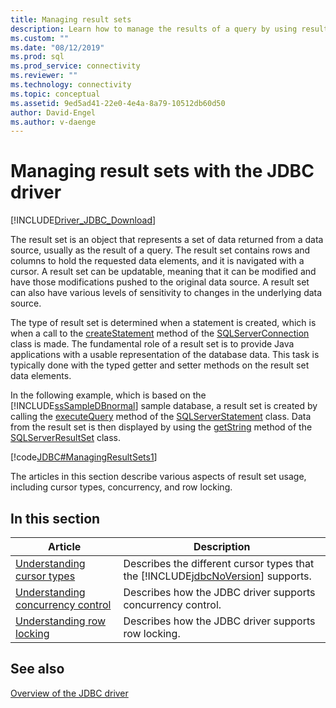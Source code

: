 ```yaml
---
title: Managing result sets
description: Learn how to manage the results of a query by using result sets in the JDBC driver for SQL Server.
ms.custom: ""
ms.date: "08/12/2019"
ms.prod: sql
ms.prod_service: connectivity
ms.reviewer: ""
ms.technology: connectivity
ms.topic: conceptual
ms.assetid: 9ed5ad41-22e0-4e4a-8a79-10512db60d50
author: David-Engel
ms.author: v-daenge
---
```

# Managing result sets with the JDBC driver

[!INCLUDE[Driver_JDBC_Download](../../includes/driver_jdbc_download.md)]

The result set is an object that represents a set of data returned from a data source, usually as the result of a query. The result set contains rows and columns to hold the requested data elements, and it is navigated with a cursor. A result set can be updatable, meaning that it can be modified and have those modifications pushed to the original data source. A result set can also have various levels of sensitivity to changes in the underlying data source.  
  
The type of result set is determined when a statement is created, which is when a call to the [createStatement](reference/createstatement-method-sqlserverconnection.md) method of the [SQLServerConnection](reference/sqlserverconnection-class.md) class is made. The fundamental role of a result set is to provide Java applications with a usable representation of the database data. This task is typically done with the typed getter and setter methods on the result set data elements.  
  
In the following example, which is based on the [!INCLUDE[ssSampleDBnormal](../../includes/sssampledbnormal_md.md)] sample database, a result set is created by calling the [executeQuery](reference/executequery-method-sqlserverstatement.md) method of the [SQLServerStatement](reference/sqlserverstatement-class.md) class. Data from the result set is then displayed by using the [getString](reference/getstring-method-sqlserverresultset.md) method of the [SQLServerResultSet](reference/sqlserverresultset-class.md) class.  
  
[!code[JDBC#ManagingResultSets1](codesnippet/Java/managing-result-sets-with-t_1.java)]  
  
The articles in this section describe various aspects of result set usage, including cursor types, concurrency, and row locking.  
  
## In this section  
  
|Article|Description|  
|-----------|-----------------|  
|[Understanding cursor types](understanding-cursor-types.md)|Describes the different cursor types that the [!INCLUDE[jdbcNoVersion](../../includes/jdbcnoversion_md.md)] supports.|  
|[Understanding concurrency control](understanding-concurrency-control.md)|Describes how the JDBC driver supports concurrency control.|  
|[Understanding row locking](understanding-row-locking.md)|Describes how the JDBC driver supports row locking.|  
  
## See also

[Overview of the JDBC driver](overview-of-the-jdbc-driver.md)  
